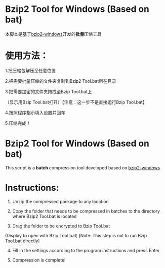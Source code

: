 # **Bzip2 Tool for Windows (Based on bat)**
本脚本是基于[bzip2-windows](https://github.com/philr/bzip2-windows)开发的**批量**压缩工具

# **使用方法：**
1.把压缩包解压至任意位置

2.把需要批量压缩的文件夹复制到Bzip2 Tool.bat所在目录

3.把需要加密的文件夹拖拽至Bzip Tool.bat上

（显示用Bzip Tool.bat打开）【注意：这一步不是直接运行Bzip Tool.bat】

4.按照程序指示填入设置并回车

5.压缩完成！

# **Bzip2 Tool for Windows (Based on bat)**
This script is a **batch** compression tool developed based on [bzip2-windows](https://github.com/philr/bzip2-windows)

# **Instructions:**
1. Unzip the compressed package to any location

2. Copy the folder that needs to be compressed in batches to the directory where Bzip2 Tool.bat is located

3. Drag the folder to be encrypted to Bzip Tool.bat

(Display to open with Bzip Tool.bat) [Note: This step is not to run Bzip Tool.bat directly]

4. Fill in the settings according to the program instructions and press Enter

5. Compression is complete!
